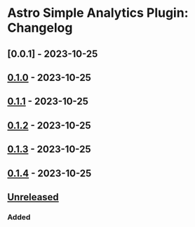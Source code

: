 # Astro Simple Analytics Plugin: Changelog

## [0.0.1] - 2023-10-25

## [0.1.0] - 2023-10-25

## [0.1.1] - 2023-10-25

## [0.1.2] - 2023-10-25

## [0.1.3] - 2023-10-25

## [0.1.4] - 2023-10-25

## [Unreleased]

### Added

[unreleased]: https://github.com/ViorelMocanu/astro-simpleanalytics-plugin/compare/v0.1.4...main
[0.1.0]: https://github.com/ViorelMocanu/astro-simpleanalytics-plugin/releases/tag/v0.1.0

[0.1.4]: https://github.com/ViorelMocanu/astro-simpleanalytics-plugin/compare/v0.1.3...v0.1.4
[0.1.3]: https://github.com/ViorelMocanu/astro-simpleanalytics-plugin/compare/v0.1.2...v0.1.3
[0.1.2]: https://github.com/ViorelMocanu/astro-simpleanalytics-plugin/compare/v0.1.1...v0.1.2
[0.1.1]: https://github.com/ViorelMocanu/astro-simpleanalytics-plugin/releases/tag/v0.1.1
